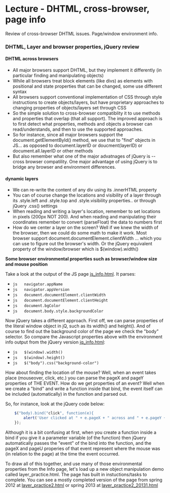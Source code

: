 Lecture - DHTML, cross-browser, page info
=============
Review of cross-browser DHTML issues. Page/window environment info.




### DHTML, Layer and browser properties, jQuery review

#### DHTML across browsers

*	All major browsers support DHTML, but they implement it differently (in particular finding and manipulating objects)
*	While all browsers treat block elements (like divs) as elements with positional and state properties that can be changed, some use different syntax
*	All browsers support conventional implementation of CSS through style instructions to create objects/layers, but have proprietary approaches to changing properties of objects/layers set through CSS
*	So the simple solution to cross-browser compatiblity it to use methods and properties that overlap (that all support). The improved approach is to first detect what properties, methods and objects a browser can read/understands, and then to use the supported approaches.
*	So for instance, since all major browsers support the document.getElementById() method, we use that to "find" objects in JS... as opposed to document.layerID or doucment(layerID) or document.all.layerID or other methods
*	But also remember what one of the major advatnages of jQuery is -- cross browser compatility. One major advantage of using jQuery is to bridge any browser and environment differences.
 
#### dynamic layers

*	We can re-write the content of any div using its .innerHTML property
*	You can of course change the locations and visibility of a layer through its .style.left and .style.top and .style.visibility properties.. or through jQuery .css() settings
*	When reading and writing a layer's location, remember to set locations in pixels (200px NOT 200). And when reading and manipulating their coordinates remember to convert (parseFloat) the data to numbers first
*	How do we center a layer on the screen? Well if we knew the width of the browser, then we could do some math to make it work. Most browser support document.documentElement.clientWidth ... which you can use to figure out the browser's width. Or the jQuery equivalent property of the window/browser which is $(window).width()


__Some browser environmental properties such as browser/window size and mouse position__


Take a look at the output of the JS page [js_info.html](http://webdev.usc.edu/itp301/lecture_examples/js_info.html). It parses:
*	```js	navigator.appName```
*	```js	navigator.appVersion```
*	```js	document.documentElement.clientWidth```
*	```js	document.documentElement.clientHeight```
*	```js	document.bgColor```
*	```js	document.body.style.backgroundColor```


Now jQuery takes a different approach. First off, we can parse properties of the literal window object in jQ, such as its width() and height(). And of course to find out the background color of the page we check the "body" selector. So compare the Javascript properties above with the environment info output from the jQuery version [jq_info.html](http://webdev.usc.edu/itp301/lecture_examples/jq_info.html):
*	```js	$(window).width()```
*	```js	$(window).height()```
*	```js	$("body").css("background-color")```


How about finding the location of the mouse? Well, when an event takes place (mouseover, click, etc.) you can parse the pageX and pageY properties of THE EVENT. How do we get properties of an event? Well when we create a "bind" and write a function inside that bind, the event itself can be included (automatically) in the function and parsed out.

So, for instance, look at the jQuery code below:

```js
	$("body).bind("click", function(e){
		alert('User clicked at " + e.pageX + " across and " + e.pageY + "down");
	});
```


Although it is a bit confusing at first, when you create a function inside a bind if you give it a parameter variable (of the function) then jQuery automatically passes the "event" of the bind into the function, and the pageX and pageU properies of that event represent where the mouse was (in relation to the page) at the time the event occurred.

To draw all of this together, and use many of those environmental properties from the Info page, let's load up a new object manipulation demo called layer_practice.html. The page has built in instuctions/tasks to complete. You can see a mostly completed version of the page from spring 2012 at [layer_practice2.html](http://webdev.usc.edu/itp301/lecture_examples/layer_practice2.html) or spring 2013 at [layer_practice2_20131.html](http://webdev.usc.edu/itp301/lecture_examples/layer_practice2_20131.html)